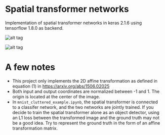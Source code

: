 # Spatial transformer networks
Implementation of spatial transformer networks in keras 2.1.6 using tensorflow 1.8.0 as backend.

![alt tag](images/transformation.png)

![alt tag](images/results.jpg)

# A few notes
* This project only implements the 2D affine transformation as defined in equation (1) in https://arxiv.org/abs/1506.02025
* Both input and output coordinates are normalized between -1 and 1. The origin is located at the center of the image.
* In `mnist_cluttered_example.ipynb`, the spatial transformer is connected to a classifer network, and the two networks are jointly trained. If you decide to train the spatial transformer alone as an object detector, using an L1 loss between the transformed image and the ground truth may not be a good idea. Try to represent the ground truth in the form of an affine transformation matrix.
